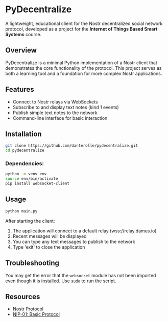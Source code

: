 # PyDecentralize

A lightweight, educational client for the Nostr decentralized social network protocol, developed as a project for the **Internet of Things Based Smart Systems** course.

## Overview

PyDecentralize is a minimal Python implementation of a Nostr client that demonstrates the core functionality of the protocol. This project serves as both a learning tool and a foundation for more complex Nostr applications.

## Features

- Connect to Nostr relays via WebSockets
- Subscribe to and display text notes (kind 1 events)
- Publish simple text notes to the network
- Command-line interface for basic interaction

## Installation

```bash
git clone https://github.com/danterolle/pydecentralize.git
cd pydecentralize
```

### Dependencies:

```bash
python -m venv env
source env/bin/activate
pip install websocket-client
```

## Usage

```bash
python main.py
```

After starting the client:
1. The application will connect to a default relay (wss://relay.damus.io)
2. Recent messages will be displayed
3. You can type any text messages to publish to the network
4. Type 'exit' to close the application

## Troubleshooting 

You may get the error that the `websocket` module has not been imported even though it is installed. Use `sudo` to run the script.

## Resources

- [Nostr Protocol](https://github.com/nostr-protocol/nostr)
- [NIP-01: Basic Protocol](https://github.com/nostr-protocol/nips/blob/master/01.md)
